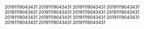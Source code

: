 20191119043431
20191119043431
20191119043431
20191119043431
20191119043431
20191119043431
20191119043431
20191119043431
20191119043431
20191119043431
20191119043431
20191119043431
20191119043431
20191119043431
20191119043431
